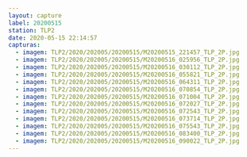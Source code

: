 ```yaml
---
layout: capture
label: 20200515
station: TLP2
date: 2020-05-15 22:14:57
capturas:
  - imagem: TLP2/2020/202005/20200515/M20200515_221457_TLP_2P.jpg
  - imagem: TLP2/2020/202005/20200515/M20200516_025956_TLP_2P.jpg
  - imagem: TLP2/2020/202005/20200515/M20200516_030112_TLP_2P.jpg
  - imagem: TLP2/2020/202005/20200515/M20200516_055821_TLP_2P.jpg
  - imagem: TLP2/2020/202005/20200515/M20200516_064311_TLP_2P.jpg
  - imagem: TLP2/2020/202005/20200515/M20200516_070854_TLP_2P.jpg
  - imagem: TLP2/2020/202005/20200515/M20200516_071004_TLP_2P.jpg
  - imagem: TLP2/2020/202005/20200515/M20200516_072027_TLP_2P.jpg
  - imagem: TLP2/2020/202005/20200515/M20200516_072543_TLP_2P.jpg
  - imagem: TLP2/2020/202005/20200515/M20200516_073714_TLP_2P.jpg
  - imagem: TLP2/2020/202005/20200515/M20200516_075543_TLP_2P.jpg
  - imagem: TLP2/2020/202005/20200515/M20200516_083400_TLP_2P.jpg
  - imagem: TLP2/2020/202005/20200515/M20200516_090022_TLP_2P.jpg
---
```

